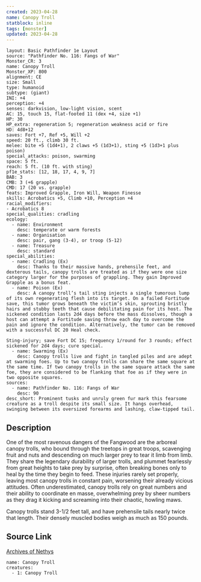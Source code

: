 ```yaml
---
created: 2023-04-28
name: Canopy Troll
statblock: inline
tags: [monster]
updated: 2023-04-28
---
```

```statblock
layout: Basic Pathfinder 1e Layout
source: "Pathfinder No. 116: Fangs of War"
Monster_CR: 3
name: Canopy Troll
Monster_XP: 800
alignment: CE
size: Small
type: humanoid
subtype: (giant)
INI: +4
perception: +4
senses: darkvision, low-light vision, scent
AC: 15, touch 15, flat-footed 11 (dex +4, size +1)
HP: 30
HP_extra: regeneration 5; regeneration weakness acid or fire
HD: 4d8+12
saves: Fort +7, Ref +5, Will +2
speed: 20 ft., climb 30 ft.
melee: bite +5 (1d4+1), 2 claws +5 (1d3+1), sting +5 (1d3+1 plus poison)
special_attacks: poison, swarming
space: 5 ft.
reach: 5 ft. (10 ft. with sting)
pf1e_stats: [12, 18, 17, 4, 9, 7]
BAB: 3
CMB: 3 (+6 grapple)
CMD: 17 (20 vs. grapple)
feats: Improved Grapple, Iron Will, Weapon Finesse
skills: Acrobatics +5, Climb +10, Perception +4
racial_modifiers:
- Acrobatics 8
special_qualities: cradling
ecology:
  - name: Environment
    desc: temperate or warm forests
  - name: Organisation
    desc: pair, gang (3-4), or troop (5-12)
  - name: Treasure
    desc: standard
special_abilities:
  - name: Cradling (Ex)
    desc: Thanks to their massive hands, prehensile feet, and dexterous tails, canopy trolls are treated as if they were one size category larger for the purposes of grappling. They gain Improved Grapple as a bonus feat.
  - name: Poison (Ex)
    desc: A canopy troll’s tail sting injects a single tumorous lump of its own regenerating flesh into its target. On a failed Fortitude save, this tumor grows beneath the victim’s skin, sprouting bristly hairs and stubby teeth that cause debilitating pain for its host. The sickened condition lasts 2d4 days before the mass dissolves, though a host can attempt a Fortitude saving throw each day to overcome the pain and ignore the condition. Alternatively, the tumor can be removed with a successful DC 20 Heal check.

Sting-injury; save Fort DC 15; frequency 1/round for 3 rounds; effect sickened for 2d4 days; cure special.
  - name: Swarming (Ex)
    desc: Canopy trolls live and fight in tangled piles and are adept at swarming foes. Up to two canopy trolls can share the same square at the same time. If two canopy trolls in the same square attack the same foe, they are considered to be flanking that foe as if they were in two opposite squares.
sources:
  - name: Pathfinder No. 116: Fangs of War
    desc: 90
desc_short: Prominent tusks and unruly green fur mark this fearsome creature as a troll despite its small size. It hangs overhead, swinging between its oversized forearms and lashing, claw-tipped tail.
```
## Description
One of the most ravenous dangers of the Fangwood are the arboreal canopy trolls, who bound through the treetops in great troops, scavenging fruit and nuts and descending on much larger prey to tear it limb from limb. They share the legendary durability of larger trolls, and plummet fearlessly from great heights to take prey by surprise, often breaking bones only to heal by the time they begin to feed. These injuries rarely set properly, leaving most canopy trolls in constant pain, worsening their already vicious attitudes. Often underestimated, canopy trolls rely on great numbers and their ability to coordinate en masse, overwhelming prey by sheer numbers as they drag it kicking and screaming into their chaotic, howling maws.

Canopy trolls stand 3-1/2 feet tall, and have prehensile tails nearly twice that length. Their densely muscled bodies weigh as much as 150 pounds.
## Source Link
[Archives of Nethys](https://aonprd.com/MonsterDisplay.aspx?ItemName=Canopy%20Troll)
```encounter-table
name: Canopy Troll
creatures:
  - 1: Canopy Troll
```
